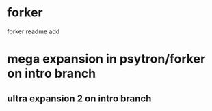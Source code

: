 # forker
forker
readme add

# mega expansion in psytron/forker on intro branch 

## ultra expansion 2 on intro branch
